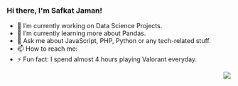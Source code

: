 ### Hi there, I'm Safkat Jaman!

- 🔭 I’m currently working on Data Science Projects.
- 🌱 I’m currently learning more about Pandas.
- 💬 Ask me about JavaScript, PHP, Python or any tech-related stuff.
- 📫 How to reach me: 
- ⚡ Fun fact: I spend almost 4 hours playing Valorant everyday.

<img style='float:right' src='https://github-readme-stats.vercel.app/api?username=safkatjaman&&show_icons=true&title_color=ffffff&icon_color=bb2acf&text_color=daf7dc&bg_color=151515'>